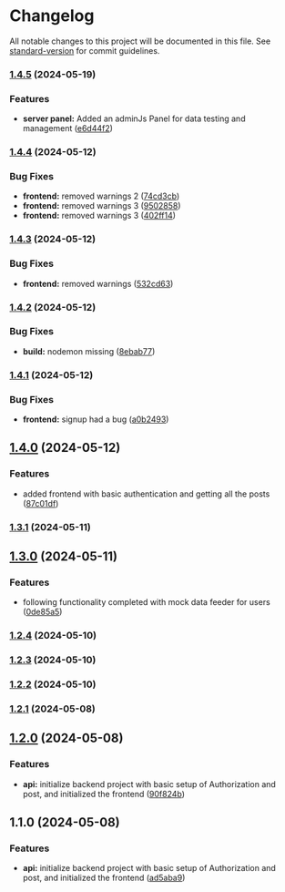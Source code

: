 # Changelog

All notable changes to this project will be documented in this file. See [standard-version](https://github.com/conventional-changelog/standard-version) for commit guidelines.

### [1.4.5](https://github.com/exploring-solver/Stuneckt_assignment/compare/v1.4.4...v1.4.5) (2024-05-19)


### Features

* **server panel:** Added an adminJs Panel for data testing and management ([e6d44f2](https://github.com/exploring-solver/Stuneckt_assignment/commit/e6d44f2c0054b2514c41051256551fdf40c21610))

### [1.4.4](https://github.com/exploring-solver/Stuneckt_assignment/compare/v1.4.3...v1.4.4) (2024-05-12)


### Bug Fixes

* **frontend:** removed warnings 2 ([74cd3cb](https://github.com/exploring-solver/Stuneckt_assignment/commit/74cd3cb466f4a2f5a50df1b408b0cc7093ef6ff3))
* **frontend:** removed warnings 3 ([9502858](https://github.com/exploring-solver/Stuneckt_assignment/commit/9502858523b42742db4de4cd57f00565b4fd62e2))
* **frontend:** removed warnings 3 ([402ff14](https://github.com/exploring-solver/Stuneckt_assignment/commit/402ff1461177444aad79036d4cc393eb80f17fb8))

### [1.4.3](https://github.com/exploring-solver/Stuneckt_assignment/compare/v1.4.2...v1.4.3) (2024-05-12)


### Bug Fixes

* **frontend:** removed warnings ([532cd63](https://github.com/exploring-solver/Stuneckt_assignment/commit/532cd63fb0cec25bca37ed43c79f941a8b42e1e2))

### [1.4.2](https://github.com/exploring-solver/Stuneckt_assignment/compare/v1.4.1...v1.4.2) (2024-05-12)


### Bug Fixes

* **build:** nodemon missing ([8ebab77](https://github.com/exploring-solver/Stuneckt_assignment/commit/8ebab77332243e7a9159305669a9248ea92647d7))

### [1.4.1](https://github.com/exploring-solver/Stuneckt_assignment/compare/v1.4.0...v1.4.1) (2024-05-12)


### Bug Fixes

* **frontend:** signup had a bug ([a0b2493](https://github.com/exploring-solver/Stuneckt_assignment/commit/a0b2493e0b093ebdbe65d81b5d16bde38c7168bb))

## [1.4.0](https://github.com/exploring-solver/Stuneckt_assignment/compare/v1.3.1...v1.4.0) (2024-05-12)


### Features

* added frontend with basic authentication and getting all the posts ([87c01df](https://github.com/exploring-solver/Stuneckt_assignment/commit/87c01df322e62df2362910d965cadbcd21d885d0))

### [1.3.1](https://github.com/exploring-solver/Stuneckt_assignment/compare/v1.3.0...v1.3.1) (2024-05-11)

## [1.3.0](https://github.com/exploring-solver/Stuneckt_assignment/compare/v1.2.4...v1.3.0) (2024-05-11)


### Features

* following functionality completed with mock data feeder for users ([0de85a5](https://github.com/exploring-solver/Stuneckt_assignment/commit/0de85a52bd79361f857a2b07b91e684b3d9a8d89))

### [1.2.4](https://github.com/exploring-solver/Stuneckt_assignment/compare/v1.2.3...v1.2.4) (2024-05-10)

### [1.2.3](https://github.com/exploring-solver/Stuneckt_assignment/compare/v1.2.2...v1.2.3) (2024-05-10)

### [1.2.2](https://github.com/exploring-solver/Stuneckt_assignment/compare/v1.2.1...v1.2.2) (2024-05-10)

### [1.2.1](https://github.com/exploring-solver/Stuneckt_assignment/compare/v1.2.0...v1.2.1) (2024-05-08)

## [1.2.0](https://github.com/exploring-solver/Stuneckt_assignment/compare/v1.1.0...v1.2.0) (2024-05-08)


### Features

* **api:** initialize backend project with basic setup of Authorization and post, and initialized the frontend ([90f824b](https://github.com/exploring-solver/Stuneckt_assignment/commit/90f824bd488032c0ff644937dfa73c2806161410))

## 1.1.0 (2024-05-08)


### Features

* **api:** initialize backend project with basic setup of Authorization and post, and initialized the frontend ([ad5aba9](https://github.com/exploring-solver/Stuneckt_assignment/commit/ad5aba946b0d76a31f62e0c43d58058a827d1f00))

